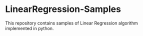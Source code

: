 # LinearRegression-Samples
 This repository contains samples of Linear Regression algorithm implemented in python.
